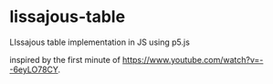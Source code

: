 # lissajous-table
LIssajous table implementation in JS using p5.js


inspired by the first minute of https://www.youtube.com/watch?v=--6eyLO78CY.
